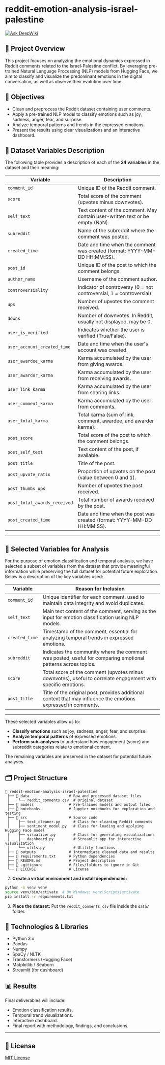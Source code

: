 # reddit-emotion-analysis-israel-palestine

[![Ask DeepWiki](https://deepwiki.com/badge.svg)](https://deepwiki.com/dalfonso75/reddit-emotion-analysis-israel-palestine)

## 📄 Project Overview

This project focuses on analyzing the emotional dynamics expressed in Reddit comments related to the Israel-Palestine conflict. By leveraging pre-trained Natural Language Processing (NLP) models from Hugging Face, we aim to classify and visualize the predominant emotions in the digital conversation, as well as observe their evolution over time.

## 🚀 Objectives

- Clean and preprocess the Reddit dataset containing user comments.
- Apply a pre-trained NLP model to classify emotions such as joy, sadness, anger, fear, and surprise.
- Analyze temporal patterns and trends in the expressed emotions.
- Present the results using clear visualizations and an interactive dashboard.

## 📖 Dataset Variables Description

The following table provides a description of each of the **24 variables** in the dataset and their meaning:

| **Variable**                   | **Description**                                                                                  |
|--------------------------------|--------------------------------------------------------------------------------------------------|
| `comment_id`                   | Unique ID of the Reddit comment.                                                                 |
| `score`                        | Total score of the comment (upvotes minus downvotes).                                            |
| `self_text`                    | Text content of the comment. May contain user-written text or be empty (NaN).                    |
| `subreddit`                    | Name of the subreddit where the comment was posted.                                              |
| `created_time`                 | Date and time when the comment was created (format: YYYY-MM-DD HH:MM:SS).                        |
| `post_id`                      | Unique ID of the post to which the comment belongs.                                              |
| `author_name`                  | Username of the comment author.                                                                  |
| `controversiality`             | Indicator of controversy (0 = not controversial, 1 = controversial).                            |
| `ups`                          | Number of upvotes the comment received.                                                          |
| `downs`                        | Number of downvotes. In Reddit, usually not displayed, may be 0.                                 |
| `user_is_verified`             | Indicates whether the user is verified (True/False).                                             |
| `user_account_created_time`    | Date and time when the user's account was created.                                               |
| `user_awardee_karma`           | Karma accumulated by the user from giving awards.                                                |
| `user_awarder_karma`           | Karma accumulated by the user from receiving awards.                                             |
| `user_link_karma`              | Karma accumulated by the user from sharing links.                                                |
| `user_comment_karma`           | Karma accumulated by the user from comments.                                                     |
| `user_total_karma`             | Total karma (sum of link, comment, awardee, and awarder karma).                                   |
| `post_score`                   | Total score of the post to which the comment belongs.                                            |
| `post_self_text`               | Text content of the post, if available.                                                          |
| `post_title`                   | Title of the post.                                                                               |
| `post_upvote_ratio`            | Proportion of upvotes on the post (value between 0 and 1).                                       |
| `post_thumbs_ups`              | Number of upvotes the post received.                                                             |
| `post_total_awards_received`   | Total number of awards received by the post.                                                     |
| `post_created_time`            | Date and time when the post was created (format: YYYY-MM-DD HH:MM:SS).                           |

---

## 🎯 Selected Variables for Analysis

For the purpose of emotion classification and temporal analysis, we have selected a subset of variables from the dataset that provide meaningful information while preserving the full dataset for potential future exploration. Below is a description of the key variables used:

| **Variable**            | **Reason for Inclusion**                                                                                     |
|------------------------|-------------------------------------------------------------------------------------------------------------|
| `comment_id`           | Unique identifier for each comment, used to maintain data integrity and avoid duplicates.                   |
| `self_text`            | Main text content of the comment, serving as the input for emotion classification using NLP models.          |
| `created_time`         | Timestamp of the comment, essential for analyzing temporal trends in expressed emotions.                    |
| `subreddit`            | Indicates the community where the comment was posted, useful for comparing emotional patterns across topics. |
| `score`                | Total score of the comment (upvotes minus downvotes), useful to correlate engagement with specific emotions.  |
| `post_title`           | Title of the original post, provides additional context that may influence the emotions expressed in comments. |

---

These selected variables allow us to:
- **Classify emotions** such as joy, sadness, anger, fear, and surprise.
- **Analyze temporal patterns** of expressed emotions.
- **Perform sub-analyses** to understand how engagement (score) and subreddit categories relate to emotional content.

The remaining variables are preserved in the dataset for potential future analyses.


## 🗂 Project Structure

```
📂 reddit-emotion-analysis-israel-palestine
 ├── 📂 data                  # Raw and processed dataset files
 │    └── reddit_comments.csv  # Original dataset
 ├── 📂 models                # Pre-trained models and output files
 ├── 📂 notebooks             # Jupyter notebooks for exploration and testing
 ├── 📂 src                   # Source code
 │    ├── text_cleaner.py      # Class for cleaning Reddit comments
 │    ├── sentiment_model.py   # Class for loading and applying Hugging Face model
 │    ├── visualizer.py        # Class for generating visualizations
 │    ├── dashboard.py         # Streamlit app for interactive visualization
 │    └── utils.py             # Utility functions
 ├── 📂 outputs               # Intermediate cleaned data and results
 ├── 📜 requirements.txt      # Python dependencies
 ├── 📜 README.md             # Project description
 ├── 📜 .gitignore            # Files/folders to ignore in Git
 └── 📜 LICENSE               # License
```

2. **Create a virtual environment and install dependencies:**
```bash
python -m venv venv
source venv/bin/activate  # On Windows: venv\Scripts\activate
pip install -r requirements.txt
```

3. **Place the dataset:**
Put the `reddit_comments.csv` file inside the `data/` folder.

## 🧠 Technologies & Libraries

- Python 3.x
- Pandas
- Numpy
- SpaCy / NLTK
- Transformers (Hugging Face)
- Matplotlib / Seaborn
- Streamlit (for dashboard)

## 📊 Results

Final deliverables will include:
- Emotion classification results.
- Temporal trend visualizations.
- Interactive dashboard.
- Final report with methodology, findings, and conclusions.

---

## 📌 License

[MIT License](LICENSE)
